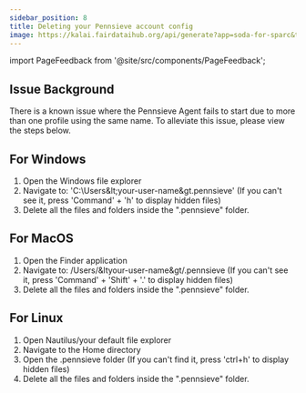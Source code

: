 ```yaml
---
sidebar_position: 8
title: Deleting your Pennsieve account config
image: https://kalai.fairdataihub.org/api/generate?app=soda-for-sparc&title=Deleting%20Pennsieve%20config%20files&description=&org=fairdataihub
---
```


import PageFeedback from '@site/src/components/PageFeedback';

## Issue Background

There is a known issue where the Pennsieve Agent fails to start due to more than one profile using the same name. To alleviate this issue, please view the steps below.

## For Windows

1. Open the Windows file explorer
2. Navigate to: 'C:\Users\&lt;your-user-name&gt\.pennsieve' (If you can't see it, press 'Command' + 'h' to display hidden files)
3. Delete all the files and folders inside the ".pennsieve" folder.

## For MacOS

1. Open the Finder application
2. Navigate to: /Users/&ltyour-user-name&gt/.pennsieve (If you can't see it, press 'Command' + 'Shift' + '.' to display hidden files)
3. Delete all the files and folders inside the ".pennsieve" folder.

## For Linux

1. Open Nautilus/your default file explorer
2. Navigate to the Home directory
3. Open the .pennsieve folder (If you can't find it, press 'ctrl+h' to display hidden files)
4. Delete all the files and folders inside the ".pennsieve" folder.

<PageFeedback />
